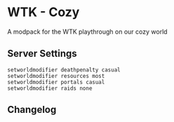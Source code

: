 # WTK - Cozy

A modpack for the WTK playthrough on our cozy world

## Server Settings
```
setworldmodifier deathpenalty casual
setworldmodifier resources most
setworldmodifier portals casual
setworldmodifier raids none
```

## Changelog
